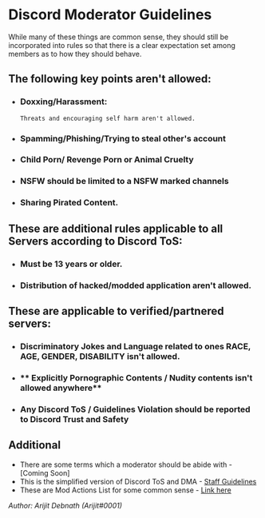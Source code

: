 # Discord Moderator Guidelines
While many of these things are common sense, they should still be incorporated into rules so that there is a clear expectation set among members as to how they should behave.

## The following key points aren't allowed:

- ### **Doxxing/Harassment**: 
      Threats and encouraging self harm aren't allowed.
- ### **Spamming/Phishing/Trying to steal other's account**
- ### **Child Porn/ Revenge Porn or Animal Cruelty**
- ### **NSFW should be limited to a NSFW marked channels**
- ### **Sharing Pirated Content.**

## These are additional rules applicable to all Servers according to Discord ToS:

- ### **Must be 13 years or older.**
- ### **Distribution of hacked/modded application aren't allowed.**

## These are applicable to verified/partnered servers:

- ### **Discriminatory Jokes and Language related to ones RACE, AGE, GENDER, DISABILITY isn't allowed.**
- ### ** Explicitly Pornographic Contents / Nudity contents isn't allowed anywhere**
- ### **Any Discord ToS / Guidelines Violation should be reported to Discord Trust and Safety**

## Additional
- There are some terms which a moderator should be abide with - [Coming Soon]
- This is the simplified version of Discord ToS and DMA - [Staff Guidelines](https://staff-guidelines.super.site/#82d948942499472095aa06893024d3f8)
- These are Mod Actions List for some common sense - [Link here](https://trello.com/b/q2GcvTTu/mod-actions-by-arijit)


*Author: Arijit Debnath (Arijit#0001)*